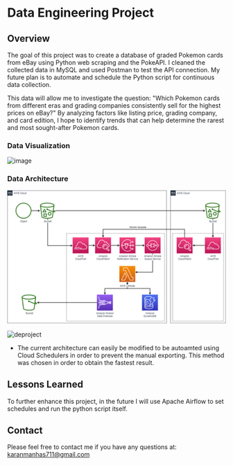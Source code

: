 # Data Engineering Project

## Overview

The goal of this project was to create a database of graded Pokemon cards from eBay using Python web scraping and the PokeAPI. I cleaned the collected data in MySQL and used Postman to test the API connection. My future plan is to automate and schedule the Python script for continuous data collection.

This data will allow me to investigate the question: "Which Pokemon cards from different eras and grading companies consistently sell for the highest prices on eBay?"  By analyzing factors like listing price, grading company, and card edition, I hope to identify trends that can help determine the rarest and most sought-after Pokemon cards.


### Data Visualization

<img width="908" alt="image" src="https://github.com/Karan-Manhas/PokemonCardMarketDynamics/assets/94873627/60571207-adb1-4092-bfb4-8adf2231880c">


### Data Architecture

![Example architecture image](example-architecture.png)

![deproject](https://github.com/Karan-Manhas/PokemonCardMarketDynamics/assets/94873627/6a0ee01c-4d77-4f87-ae6b-7e0202d623ef)

- The current architecture can easily be modified to be autoamted using Cloud Schedulers in order to prevent the manual exporting. This method was chosen in order to obtain the fastest result.


## Lessons Learned

To further enhance this project, in the future I will use Apache Airflow to set schedules and run the python script itself.
## Contact

Please feel free to contact me if you have any questions at: karanmanhas711@gmail.com 
